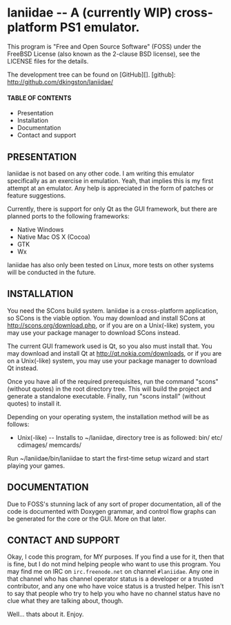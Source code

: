 # laniidae -- A (currently WIP) cross-platform PS1 emulator.

This program is "Free and Open Source Software" (FOSS) under the FreeBSD License
(also known as the 2-clause BSD license), see the LICENSE files for the details.

The development tree can be found on [GitHub][].
[github]: http://github.com/dkingston/laniidae/

#### TABLE OF CONTENTS
* Presentation
* Installation
* Documentation
* Contact and support

PRESENTATION
------------

laniidae is not based on any other code.  I am writing this emulator
specifically as an exercise in emulation.  Yeah, that implies this is my first
attempt at an emulator.  Any help is appreciated in the form of patches or
feature suggestions.

Currently, there is support for only Qt as the GUI framework, but there are
planned ports to the following frameworks:

* Native Windows
* Native Mac OS X (Cocoa)
* GTK
* Wx

laniidae has also only been tested on Linux, more tests on other systems will be
conducted in the future.

INSTALLATION
------------

You need the SCons build system.  laniidae is a cross-platform application, so
SCons is the viable option. You may download and install SCons at
http://scons.org/download.php, or if you are on a Unix(-like) system, you may
use your package manager to download SCons instead.

The current GUI framework used is Qt, so you also must install that.  You may
download and install Qt at http://qt.nokia.com/downloads, or if you are on a
Unix(-like) system, you may use your package manager to download Qt instead.

Once you have all of the required prerequisites, run the command "scons"
(without quotes) in the root directory tree.  This will build the project and
generate a standalone executable.  Finally, run "scons install" (without
quotes) to install it.

Depending on your operating system, the installation method will be as follows:

* Unix(-like) -- Installs to ~/laniidae, directory tree is as followed:
                     bin/<executable>
                     etc/
                     cdimages/
                     memcards/

Run ~/laniidae/bin/laniidae to start the first-time setup wizard and start
playing your games.

DOCUMENTATION
-------------

Due to FOSS's stunning lack of any sort of proper documentation, all of the code
is documented with Doxygen grammar, and control flow graphs can be generated for
the core or the GUI.  More on that later.

CONTACT AND SUPPORT
-------------------

Okay, I code this program, for MY purposes.  If you find a use for it, then
that is fine, but I do not mind helping people who want to use this program.
You may find me on IRC on `irc.freenode.net` on channel `#laniidae`.  Any one in
that channel who has channel operator status is a developer or a trusted
contributor, and any one who have voice status is a trusted helper.  This isn't
to say that people who try to help you who have no channel status have no clue
what they are talking about, though.

Well... thats about it. Enjoy.
